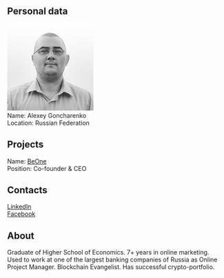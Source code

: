 ## Personal data
![alexey goncharenko photo](photo/alexey_goncharenko.jpg)  
Name:    Alexey Goncharenko  
Location: Russian Federation 
## Projects 
Name: [BeOne](../projects/beone.md)  
Position: Co-founder & CEO
## Contacts
[LinkedIn](https://www.linkedin.com/in/alexey-goncharenko1986/)    
[Facebook](https://www.facebook.com/alexey.goncharenko.58152)
## About
Graduate of Higher School of Economics. 7+ years in online marketing. Used to work at one of the largest banking companies of Russia as Online Project Manager. Blockchain Evangelist. Has successful crypto-portfolio.
